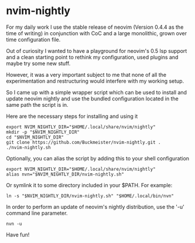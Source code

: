 # nvim-nightly

For my daily work I use the stable release of neovim (Version 0.4.4 as the time of writing)
in conjunction with CoC and a large monolithic, grown over time configuration
file.

Out of curiosity I wanted to have a playground for neovim's 0.5 lsp support and
a clean starting point to rethink my configuration, used plugins and maybe try
some new stuff.

However, it was a very important subject to me that none of all the experimentation
and restructuring would interfere with my working setup.

So I came up with a simple wrapper script which can be used to install and
update neovim nightly and use the bundled configuration located in the same
path the script is in.

Here are the necessary steps for installing and using it

```
export NVIM_NIGHTLY_DIR="$HOME/.local/share/nvim/nightly"
mkdir -p "$NVIM_NIGHTLY_DIR"
cd "$NVIM_NIGHTLY_DIR"
git clone https://github.com/Buckmeister/nvim-nightly.git .
./nvim-nightly.sh
```

Optionally, you can alias the script by adding this to your shell
configuration

```
export NVIM_NIGHTLY_DIR="$HOME/.local/share/nvim/nightly"
alias nvn="$NVIM_NIGHTLY_DIR/nvim-nightly.sh"
```

Or symlink it to some directory included in your $PATH. For example:

```
ln -s "$NVIM_NIGHTLY_DIR/nvim-nightly.sh" "$HOME/.local/bin/nvn"
```

In order to perform an update of neovim's nightly distribution, use the
'-u' command line parameter.

```
nvn -u
```

Have fun!
